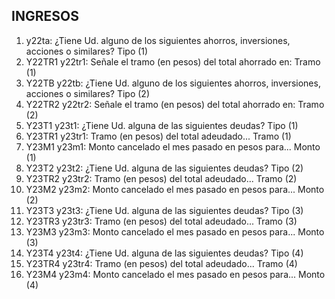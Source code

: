 ## INGRESOS
1. y22ta: ¿Tiene Ud. alguno de los siguientes ahorros, inversiones, acciones o similares? Tipo (1)
2. Y22TR1 y22tr1: Señale el tramo (en pesos) del total ahorrado en: Tramo (1)
3. Y22TB y22tb: ¿Tiene Ud. alguno de los siguientes ahorros, inversiones, acciones o similares? Tipo (2)
4. Y22TR2 y22tr2: Señale el tramo (en pesos) del total ahorrado en: Tramo (2)
5. Y23T1 y23t1: ¿Tiene Ud. alguna de las siguientes deudas? Tipo (1)
6. Y23TR1 y23tr1: Tramo (en pesos) del total adeudado... Tramo (1)
7. Y23M1 y23m1: Monto cancelado el mes pasado en pesos para... Monto (1)
8. Y23T2 y23t2: ¿Tiene Ud. alguna de las siguientes deudas? Tipo (2)
9. Y23TR2 y23tr2: Tramo (en pesos) del total adeudado... Tramo (2)
10. Y23M2 y23m2: Monto cancelado el mes pasado en pesos para... Monto (2)
11. Y23T3 y23t3: ¿Tiene Ud. alguna de las siguientes deudas? Tipo (3)
12. Y23TR3 y23tr3: Tramo (en pesos) del total adeudado... Tramo (3)
13. Y23M3 y23m3: Monto cancelado el mes pasado en pesos para... Monto (3)
14. Y23T4 y23t4: ¿Tiene Ud. alguna de las siguientes deudas? Tipo (4)
15. Y23TR4 y23tr4: Tramo (en pesos) del total adeudado... Tramo (4)
16. Y23M4 y23m4: Monto cancelado el mes pasado en pesos para... Monto (4)
